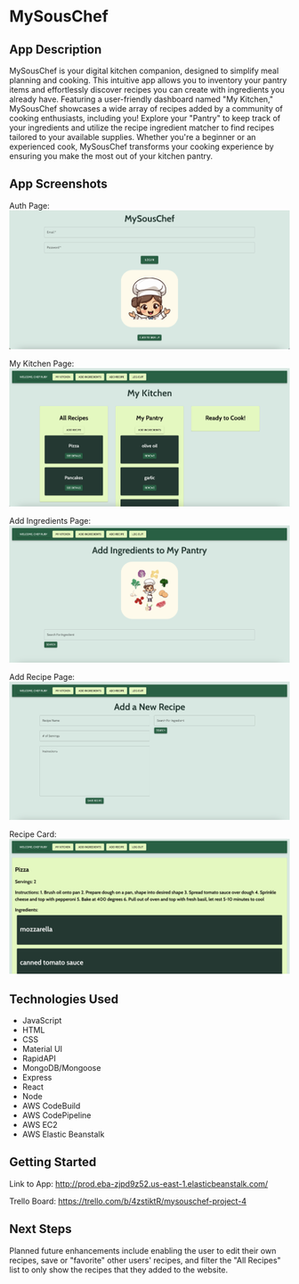 # MySousChef

## App Description
MySousChef is your digital kitchen companion, designed to simplify meal planning and cooking. This intuitive app allows you to inventory your pantry items and effortlessly discover recipes you can create with ingredients you already have. Featuring a user-friendly dashboard named "My Kitchen," MySousChef showcases a wide array of recipes added by a community of cooking enthusiasts, including you! Explore your "Pantry" to keep track of your ingredients and utilize the recipe ingredient matcher to find recipes tailored to your available supplies. Whether you're a beginner or an experienced cook, MySousChef transforms your cooking experience by ensuring you make the most out of your kitchen pantry.

## App Screenshots
Auth Page:
![Screenshot_1](screenshots/auth-page.png)

My Kitchen Page:
![Screenshot_2](screenshots/my-kitchen.png)

Add Ingredients Page:
![Screenshot_3](screenshots/add-ingredients.png)

Add Recipe Page:
![Screenshot_4](screenshots/add-recipe.png)

Recipe Card:
![Screenshot_5](screenshots/recipe-card.png)

## Technologies Used
- JavaScript
- HTML
- CSS
- Material UI
- RapidAPI
- MongoDB/Mongoose
- Express
- React
- Node
- AWS CodeBuild
- AWS CodePipeline
- AWS EC2
- AWS Elastic Beanstalk

## Getting Started
Link to App: http://prod.eba-zjpd9z52.us-east-1.elasticbeanstalk.com/

Trello Board: https://trello.com/b/4zstiktR/mysouschef-project-4

## Next Steps
Planned future enhancements include enabling the user to edit their own recipes, save or "favorite" other users' recipes, and filter the "All Recipes" list to only show the recipes that they added to the website.
